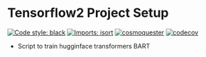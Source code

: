 # Tensorflow2 Project Setup

[![Code style: black](https://img.shields.io/badge/code%20style-black-000000.svg)](https://github.com/psf/black)
[![Imports: isort](https://img.shields.io/badge/%20imports-isort-%231674b1?style=flat&labelColor=ef8336)](https://pycqa.github.io/isort/)
[![cosmoquester](https://circleci.com/gh/cosmoquester/transformers-bart-training.svg?style=svg)](https://app.circleci.com/pipelines/github/cosmoquester/transformers-bart-training)
[![codecov](https://codecov.io/gh/cosmoquester/transformers-bart-training/branch/master/graph/badge.svg?token=FT7NreB8Ku)](https://codecov.io/gh/cosmoquester/transformers-bart-training)

- Script to train hugginface transformers BART

